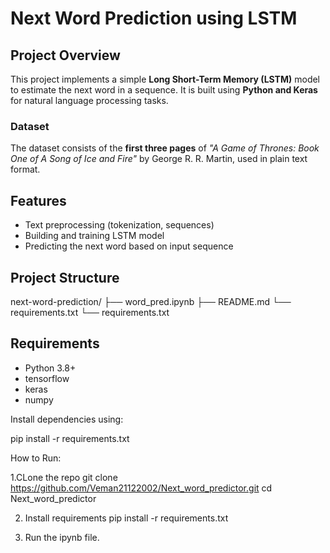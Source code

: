 # Next Word Prediction using LSTM

##  Project Overview
This project implements a simple **Long Short-Term Memory (LSTM)** model to estimate the next word in a sequence. It is built using **Python and Keras** for natural language processing tasks.

###  Dataset
The dataset consists of the **first three pages** of *"A Game of Thrones: Book One of A Song of Ice and Fire"* by George R. R. Martin, used in plain text format.

##  Features
- Text preprocessing (tokenization, sequences)
- Building and training LSTM model
- Predicting the next word based on input sequence

##  Project Structure
next-word-prediction/
├── word_pred.ipynb
├── README.md
└── requirements.txt
└── requirements.txt

## Requirements
- Python 3.8+
- tensorflow
- keras
- numpy

Install dependencies using:

pip install -r requirements.txt

How to Run:

1.CLone the repo
git clone https://github.com/Veman21122002/Next_word_predictor.git
cd Next_word_predictor

2. Install requirements
   pip install -r requirements.txt

3. Run the ipynb file.


